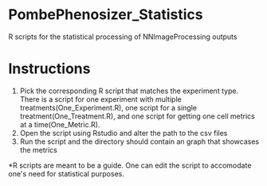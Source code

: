 # PombePhenosizer_Statistics
R scripts for the statistical processing of NNImageProcessing outputs

# Instructions
1. Pick the corresponding R script that matches the experiment type. 
There is a script for one experiment with multiple treatments(One_Experiment.R), 
one script for a single treatment(One_Treatment.R), 
and one script for getting one cell metrics at a time(One_Metric.R).
2. Open the script using Rstudio and alter the path to the csv files
3. Run the script and the directory should contain an graph that showcases the metrics

*R scripts are meant to be a guide. One can edit the script to accomodate one's need for statistical purposes.
